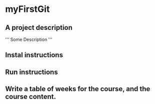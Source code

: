 # myFirstGit
## A project description 
'''
Some Description
'''
## 	Instal instructions 
## 	Run instructions

## 	Write a table of weeks for the course, and the course content.
